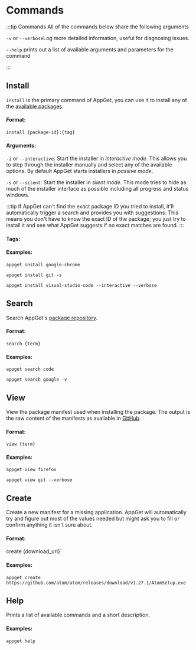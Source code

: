 # Commands

:::tip Commands
All of the commands below share the following arguments

`-v` or `--verbose`Log more detailed information, useful for diagnosing issues.

`--help` prints out a list of available arguments and parameters for the command

:::
## Install

`install` is the primary command of AppGet, you can use it to install any of the [available packages](https://github.com/appget/appget.packages/tree/master/manifests).

#### Format:

`install {package-id}:{tag}`

#### Arguments:

`-i` or `--interactive`: Start the installer in *interactive mode*. This allows you to step through the installer manually and select any of the available options. By default AppGet starts installers in *passive mode*.

`-s` or `--silent`: Start the installer in *silent mode*. This mode tries to hide as much of the installer interface as possible including all progress and status windows.

:::tip
If AppGet can't find the exact package ID you tried to install, it'll automatically trigger a search and provides you with suggestions. This means you don't have to know the exact ID of the package; you just try to install it and see what AppGet suggests if no exact matches are found.
:::



#### Tags:



#### Examples:

`appget install google-chrome`

`appget install git -s`

`appget install visual-studio-code --interactive --verbose`


## Search
Search AppGet's [package repository](https://github.com/appget/appget.packages/tree/master/manifests).

#### Format:
`search {term}`

#### Examples:
`appget search code`

`appget search google -v`

## View

View the package manifest used when installing the package. The output is the raw content of the manifests as available in [GitHub](https://github.com/appget/appget.packages/tree/master/manifests).

#### Format:
`view {term}`

#### Examples:
`appget view firefox`

`appget view git --verbose`

## Create

Create a new manifest for a missing application.  AppGet will automatically try and figure out most of the values needed but might ask you to fill or confirm anything it isn't sure about.

#### Format:

create {download_url}`

#### Examples:

`appget create https://github.com/atom/atom/releases/download/v1.27.1/AtomSetup.exe `

## Help

Prints a list of available commands and a short description.

#### Examples:

`appget help`
